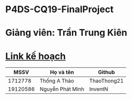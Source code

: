 # P4DS-CQ19-FinalProject
# Giảng viên: Trần Trung Kiên
# [Link kế hoạch](https://docs.google.com/spreadsheets/d/19MVP2d4LeXnWxaAc9CZyvWyMU8mziMez2ZuxZa5DYR8/edit?usp=sharing)
| MSSV     | Họ và tên       | Github         |
|----------|-----------------|----------------|
| 1712778  |Thống A Thảo     | ThaoThong21    |
|  19120586|Nguyễn Phát Minh |  InventN	      |


